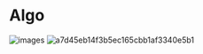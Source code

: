 # Algo
![images](https://user-images.githubusercontent.com/87456696/148244213-568c9a58-4c8b-4eae-b479-264def596a89.jpg)
![a7d45eb14f3b5ec165cbb1af3340e5b1](https://user-images.githubusercontent.com/87456696/148244548-2644a6cb-6511-4fc2-86c3-91a2d5cef992.png)
